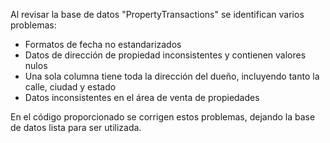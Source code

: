 Al revisar la base de datos "PropertyTransactions" se identifican varios problemas:
- Formatos de fecha no estandarizados
- Datos de dirección de propiedad inconsistentes y contienen valores nulos
- Una sola columna tiene toda la dirección del dueño, incluyendo tanto la calle, ciudad y estado
- Datos inconsistentes en el área de venta de propiedades

En el código proporcionado se corrigen estos problemas, dejando la base de datos lista para ser utilizada.
